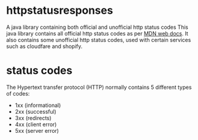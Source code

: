 # httpstatusresponses
A java library containing both official and unofficial http status codes
This java library contains all official http status codes as per <a href="https://developer.mozilla.org/en-US/docs/Web/HTTP/Status">MDN web docs</a>.
It also contains some unofficial http status codes, used with certain services such as cloudfare and shopify.

# status codes
The Hypertext transfer protocol (HTTP) normally contains 5 different types of codes:
<ul>
  <li>1xx (informational)</li>
  <li>2xx (successful)</li>
  <li>3xx (redirects)</li>
  <li>4xx (client error)</li>
  <li>5xx (server error)</li>
</ul>
<!---
# instaling

To add this library to your project, do one of the following:

<b>-Add</b> maven:

`pom.xml`

  add <a href="https://jitpack.io/">jitpack</a>
  then add
  
  ```xml
 <dependency>
    <groupId>com.github.Irishmun</groupId>
    <artifactId>httpstatusresponses</artifactId>
    <version>1.0</version>
</dependency>
```

<b>-Add</b> gradle:

`settings.gradle`

```groovy
 sourceControl {
    gitRepository("https://github.com/Irishmun/httpstatusresponses.git") {
        producesModule("org.steef.httpstatus:1.0")
    }
}
```

`build.gradle`

```groovy
 dependencies {
    implementation 'org.steef.httpstatus:X'
    }
```
where X is the version you wish to download. (refer to <a href="https://github.com/Irishmun/httpstatusresponses/releases">releases</a> for version numbers)

<b>-Add</b> it manualy:

To add this library manually, download the jar from the <a href="https://github.com/Irishmun/httpstatusresponses/releases">releases</a> page and add it to the library folder of your project

-->
